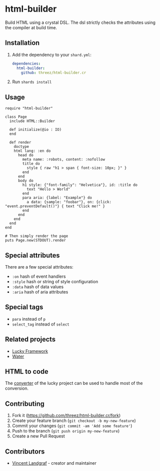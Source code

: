 # html-builder

Build HTML using a crystal DSL. The dsl strictly checks the attributes
using the compiler at build time.

## Installation

1. Add the dependency to your `shard.yml`:

   ```yaml
   dependencies:
     html-builder:
       github: threez/html-builder.cr
   ```

2. Run `shards install`

## Usage

```crystal
require "html-builder"

class Page
  include HTML::Builder

  def initialize(@io : IO)
  end

  def render
    doctype
    html lang: :en do
      head do
        meta name: :robots, content: :nofollow
        title do
          style { raw "h1 > span { font-size: 10px; }" }
        end
      end
      body do
        h1 style: {"font-family": "Helvetica"}, id: :title do
          text "Hello > World"
        end
        para aria: {label: "Example"} do
          a data: {sample: "foobar"}, on: {click: "event.preventDefault()"} { text "Click me!" }
        end
      end
    end
  end
end

# Then simply render the page
puts Page.new(STDOUT).render
```

## Special attributes

There are a few special attributes:

* `:on` hash of event handlers
* `:style` hash or string of style configuration
* `:data` hash of data values
* `:aria` hash of aria attributes

## Special tags

* `para` instead of `p`
* `select_tag` instead of `select`

## Related projects

* [Lucky Framework](https://luckyframework.org/guides/frontend/rendering-html)
* [Water](https://github.com/shootingfly/water)

## HTML to code

The [converter](https://luckyframework.org/html) of the lucky project can
be used to handle most of the conversion.

## Contributing

1. Fork it (<https://github.com/threez/html-builder.cr/fork>)
2. Create your feature branch (`git checkout -b my-new-feature`)
3. Commit your changes (`git commit -am 'Add some feature'`)
4. Push to the branch (`git push origin my-new-feature`)
5. Create a new Pull Request

## Contributors

- [Vincent Landgraf](https://github.com/threez) - creator and maintainer
